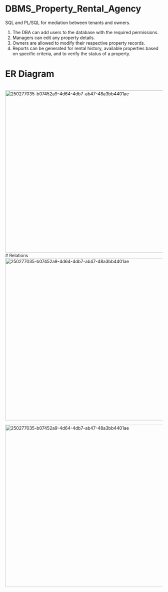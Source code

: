 # DBMS_Property_Rental_Agency
SQL and PL/SQL for mediation between tenants and owners.

1. The DBA can add users to the database with the required permissions.
2. Managers can edit any property details.
3. Owners are allowed to modify their respective property records.
4. Reports can be generated for rental history, available properties based on specific criteria, and to verify the status of a property.

# ER Diagram
<br>
<img width="518" alt="250277035-b07452a9-4d64-4db7-ab47-48a3bb4401ae" 
src="https://github.com/Kunal035/DBMS_Property_Rental_Agency/assets/72664281/81118116-f715-437d-8347-8b3799377b98">
<br>
# Relations
<br>
<img width="518" alt="250277035-b07452a9-4d64-4db7-ab47-48a3bb4401ae" 
src="https://github.com/Kunal035/DBMS_Property_Rental_Agency/assets/72664281/172f966e-8e5d-4278-bf83-f49d32b5bc6f">

<img width="518" alt="250277035-b07452a9-4d64-4db7-ab47-48a3bb4401ae" 
src="https://github.com/Kunal035/DBMS_Property_Rental_Agency/assets/72664281/adfdebe7-b72d-4b02-8e49-8011b96b0bcd">

